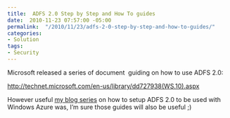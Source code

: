 ```yaml
---
title:  ADFS 2.0 Step by Step and How To guides
date:  2010-11-23 07:57:00 -05:00
permalink:  "/2010/11/23/adfs-2-0-step-by-step-and-how-to-guides/"
categories:
- Solution
tags:
- Security
---
```

<p>Microsoft released a series of document&#160; guiding on how to use ADFS 2.0:</p>  <p><a title="http://technet.microsoft.com/en-us/library/dd727938(WS.10).aspx" href="http://technet.microsoft.com/en-us/library/dd727938(WS.10).aspx">http://technet.microsoft.com/en-us/library/dd727938(WS.10).aspx</a></p>  <p>However useful <a href="http://vincentlauzon.wordpress.com/2010/08/25/departmental-application-migration-to-azure-part-4-adfs-with-azure-web-app/">my blog series</a> on how to setup ADFS 2.0 to be used with Windows Azure was, I’m sure those guides will also be useful ;)</p>